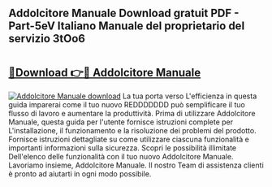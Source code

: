 ## Addolcitore Manuale Download gratuit PDF - Part-5eV Italiano Manuale del proprietario del servizio 3tOo6

# <h2><a href="http://dfb926l.blite.top/?on=Addolcitore+Manuale">🔗Download 👉🔴 Addolcitore Manuale</a></h2>

[![Addolcitore Manuale download](https://i.imgur.com/lujVjoI.png)](http://dfb926l.blite.top/?on=Addolcitore+Manuale)
La tua porta verso L'efficienza in questa guida imparerai come il tuo nuovo REDDDDDDD può semplificare il tuo flusso di lavoro e aumentare la produttività. Prima di utilizzare Addolcitore Manuale, questa guida per l'utente fornisce istruzioni complete per L'installazione, il funzionamento e la risoluzione dei problemi del prodotto. Fornisce istruzioni dettagliate su come utilizzare ciascuna funzionalità e importanti informazioni sulla sicurezza. Scopri le possibilità illimitate Dell'elenco delle funzionalità con il tuo nuovo Addolcitore Manuale. Lavoriamo insieme, Addolcitore Manuale. Il nostro Team di assistenza clienti è pronto ad aiutarti in ogni modo possibile.
